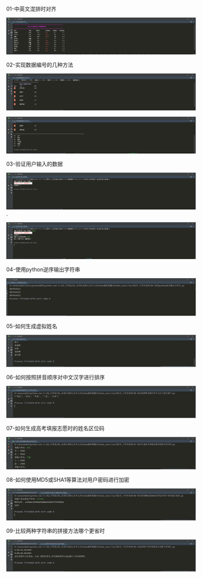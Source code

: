 01-中英文混排时对齐

![Image text](https://raw.githubusercontent.com/weqq2019/Python_exercise/master/img/2-01.png)

02-实现数据编号的几种方法

![Image text](https://raw.githubusercontent.com/weqq2019/Python_exercise/master/img/02-02.png)

![Image text](https://raw.githubusercontent.com/weqq2019/Python_exercise/master/img/02-02-02x.png)

03-验证用户输入的数据

![Image text](https://raw.githubusercontent.com/weqq2019/Python_exercise/master/img/02-03.png).

![Image text](https://raw.githubusercontent.com/weqq2019/Python_exercise/master/img/02-03-02.png)

04-使用python逆序输出字符串

![Image text](https://raw.githubusercontent.com/weqq2019/Python_exercise/master/img/02-04.png)

05-如何生成虚拟姓名

![Image text](https://raw.githubusercontent.com/weqq2019/Python_exercise/master/img/02-05.png)

06-如何按照拼音顺序对中文汉字进行排序

![Image text](https://raw.githubusercontent.com/weqq2019/Python_exercise/master/img/02-06.png)

07-如何生成高考填报志愿时的姓名区位码

![Image text](https://raw.githubusercontent.com/weqq2019/Python_exercise/master/img/02-07.png)

08-如何使用MD5或SHA1等算法对用户密码进行加密

![Image text](https://raw.githubusercontent.com/weqq2019/Python_exercise/master/img/02-08xx.png)

09-比较两种字符串的拼接方法哪个更省时

![Image text](https://raw.githubusercontent.com/weqq2019/Python_exercise/master/img/02-09.png)
